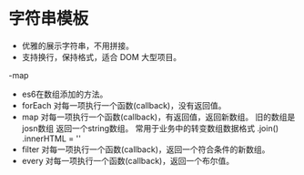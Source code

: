# 字符串模板

- 优雅的展示字符串，不用拼接。
- 支持换行，保持格式，适合 DOM 大型项目。

-map
- es6在数组添加的方法。
 - forEach 对每一项执行一个函数(callback)，没有返回值。
 - map 对每一项执行一个函数(callback)，有返回值，返回新数组。
 旧的数组是 josn数组 返回一个string数组。
 常用于业务中的转变数组数据格式
 .join() 
 .innerHTML = ''
  - filter 对每一项执行一个函数(callback)，返回一个符合条件的新数组。
 - every 对每一项执行一个函数(callback)，返回一个布尔值。

